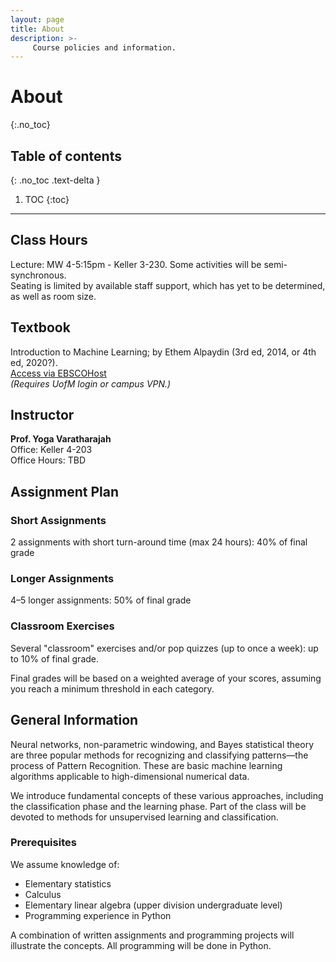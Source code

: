 ```yaml
---
layout: page
title: About
description: >-
     Course policies and information.
---
```


# About
{:.no_toc}

## Table of contents
{: .no_toc .text-delta }

1. TOC
{:toc}

---

## Class Hours
Lecture: MW 4-5:15pm - Keller 3-230. Some activities will be semi-synchronous.  
Seating is limited by available staff support, which has yet to be determined, as well as room size.

## Textbook
Introduction to Machine Learning; by Ethem Alpaydin (3rd ed, 2014, or 4th ed, 2020?).  
[Access via EBSCOHost](https://search.ebscohost.com/login.aspx?direct=true&AuthType=ip,uid&db=nlebk&AN=2957329&site=ehost-live)  
*(Requires UofM login or campus VPN.)*

## Instructor
**Prof. Yoga Varatharajah**  
Office: Keller 4-203  
Office Hours: TBD  

## Assignment Plan
### Short Assignments
2 assignments with short turn-around time (max 24 hours): 40% of final grade

### Longer Assignments
4–5 longer assignments: 50% of final grade

### Classroom Exercises
Several "classroom" exercises and/or pop quizzes (up to once a week): up to 10% of final grade.  

Final grades will be based on a weighted average of your scores, assuming you reach a minimum threshold in each category.

## General Information
Neural networks, non-parametric windowing, and Bayes statistical theory are three popular methods for recognizing and classifying patterns—the process of Pattern Recognition. These are basic machine learning algorithms applicable to high-dimensional numerical data.

We introduce fundamental concepts of these various approaches, including the classification phase and the learning phase. Part of the class will be devoted to methods for unsupervised learning and classification.  

### Prerequisites
We assume knowledge of:
- Elementary statistics
- Calculus
- Elementary linear algebra (upper division undergraduate level)
- Programming experience in Python  

A combination of written assignments and programming projects will illustrate the concepts. All programming will be done in Python.
